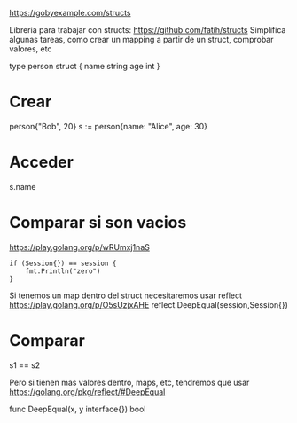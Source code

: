https://gobyexample.com/structs

Libreria para trabajar con structs: https://github.com/fatih/structs
Simplifica algunas tareas, como crear un mapping a partir de un struct, comprobar valores, etc

type person struct {
    name string
    age  int
}

# Crear
person{"Bob", 20}
s := person{name: "Alice", age: 30}

# Acceder
s.name

# Comparar si son vacios
https://play.golang.org/p/wRUmxj1naS

	if (Session{}) == session {
		fmt.Println("zero")
	}

Si tenemos un map dentro del struct necesitaremos usar reflect
https://play.golang.org/p/O5sUzjxAHE
reflect.DeepEqual(session,Session{})


# Comparar
s1 == s2

Pero si tienen mas valores dentro, maps, etc, tendremos que usar
https://golang.org/pkg/reflect/#DeepEqual

func DeepEqual(x, y interface{}) bool

